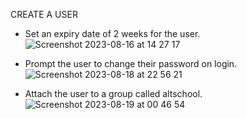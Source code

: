 CREATE A USER
- Set an expiry date of 2 weeks for the user.
![Screenshot 2023-08-16 at 14 27 17](https://github.com/EmmanuelInyang/AltSchool-Second-Semester-Assignments/assets/95512710/bdfe9c73-9b1a-417f-855f-ffadc78d9029)

- Prompt the user to change their password on login.
![Screenshot 2023-08-18 at 22 56 21](https://github.com/EmmanuelInyang/AltSchool-Second-Semester-Assignments/assets/95512710/c6c35026-0b60-42be-8c24-dd7c386f8ef9)

- Attach the user to a group called altschool.
![Screenshot 2023-08-19 at 00 46 54](https://github.com/EmmanuelInyang/AltSchool-Second-Semester-Assignments/assets/95512710/2849cc34-1f27-4232-9ed8-29974bc4ddf2)

